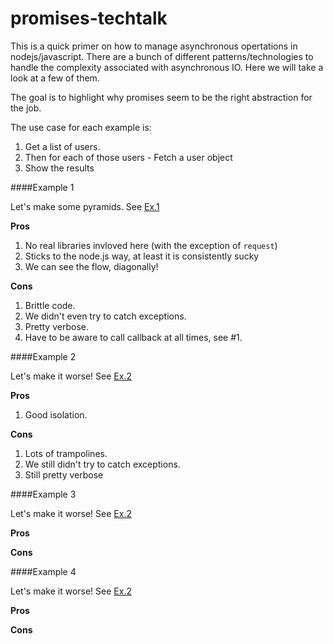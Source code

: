 promises-techtalk
=================

This is a quick primer on how to manage asynchronous opertations in nodejs/javascript. There are a bunch of different patterns/technologies to handle the complexity associated with asynchronous IO.  Here we will take a look at a few of them.

The goal is to highlight why promises seem to be the right abstraction for the job.

The use case for each example is:

  1. Get a list of users.
  2. Then for each of those users
    - Fetch a user object
  3. Show the results

####Example 1

Let's make some pyramids. See [Ex.1](pyramid.js)

**Pros**
  1. No real libraries invloved here (with the exception of `request`)
  2. Sticks to the node.js way, at least it is consistently sucky
  3. We can see the flow, diagonally!

**Cons**
  1. Brittle code.
  2. We didn't even try to catch exceptions.
  3. Pretty verbose.
  4. Have to be aware to call callback at all times, see #1.

####Example 2

Let's make it worse! See [Ex.2](cps.js)

**Pros**
  1. Good isolation.
  
  

**Cons**
  1. Lots of trampolines.
  2. We still didn't try to catch exceptions.
  3. Still pretty verbose

####Example 3

Let's make it worse! See [Ex.2](cps.js)

**Pros**

**Cons**

####Example 4

Let's make it worse! See [Ex.2](cps.js)

**Pros**

**Cons**




